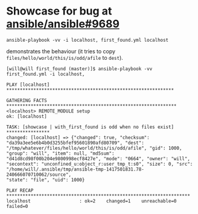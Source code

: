 # Showcase for bug at [ansible/ansible#9689](https://github.com/ansible/ansible/pull/9689)

`ansible-playbook -vv -i localhost, first_found.yml localhost`

demonstrates the behaviour (it tries to copy
`files/hello/world/this/is/odd/afile` to `dest`).

```
[will@will first_found (master)]$ ansible-playbook -vv
first_found.yml -i localhost,

PLAY [localhost]
**************************************************************

GATHERING FACTS
***************************************************************
<localhost> REMOTE_MODULE setup
ok: [localhost]

TASK: [showcase | with_first_found is odd when no files exist]
****************
changed: [localhost] => {"changed": true, "checksum":
"da39a3ee5e6b4b0d3255bfef95601890afd80709", "dest":
"/tmp/whatever/files/hello/world/this/is/odd/afile", "gid": 1000,
"group": "will", "item": null, "md5sum":
"d41d8cd98f00b204e9800998ecf8427e", "mode": "0664", "owner": "will",
"secontext": "unconfined_u:object_r:user_tmp_t:s0", "size": 0, "src":
"/home/will/.ansible/tmp/ansible-tmp-1417501831.78-240666070710062/source",
"state": "file", "uid": 1000}

PLAY RECAP
********************************************************************
localhost                  : ok=2    changed=1    unreachable=0
failed=0
```
